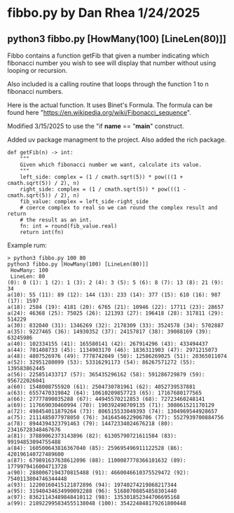 # fibbo.py by Dan Rhea 1/24/2025

## python3 fibbo.py [HowMany(100) [LineLen(80)]]

Fibbo contains a function getFib that given a number indicating which
fibonacci number you wish to see will display that number without using 
looping or recursion.

Also included is a calling routine that loops through the
function 1 to n fibonacci numbers.

Here is the actual function. It uses Binet's Formula. The formula can be found here "https://en.wikipedia.org/wiki/Fibonacci_sequence".

Modified 3/15/2025 to use the "if __name__ == "__main__" construct.

Added uv package managment to the project. Also added the rich package.

```python3
def getFib(n) -> int:
    """
    Given which fibonacci number we want, calculate its value.
    """
    left_side: complex = (1 / cmath.sqrt(5)) * pow(((1 + cmath.sqrt(5)) / 2), n)
    right_side: complex = (1 / cmath.sqrt(5)) * pow(((1 - cmath.sqrt(5)) / 2), n)
    fib_value: complex = left_side-right_side
    # coerce complex to real so we can round the complex result and return
    # the result as an int.
    fn: int = round(fib_value.real)
    return int(fn)
```

Example rum:

```text
> python3 fibbo.py 100 80
python3 fibbo.py [HowMany(100) [LineLen(80)]]
 HowMany: 100
 LineLen: 80
(0): 0 (1): 1 (2): 1 (3): 2 (4): 3 (5): 5 (6): 8 (7): 13 (8): 21 (9): 34 
a(10): 55 (11): 89 (12): 144 (13): 233 (14): 377 (15): 610 (16): 987 (17): 1597 
a(18): 2584 (19): 4181 (20): 6765 (21): 10946 (22): 17711 (23): 28657 
a(24): 46368 (25): 75025 (26): 121393 (27): 196418 (28): 317811 (29): 514229 
a(30): 832040 (31): 1346269 (32): 2178309 (33): 3524578 (34): 5702887 
a(35): 9227465 (36): 14930352 (37): 24157817 (38): 39088169 (39): 63245986 
a(40): 102334155 (41): 165580141 (42): 267914296 (43): 433494437 
a(44): 701408733 (45): 1134903170 (46): 1836311903 (47): 2971215073 
a(48): 4807526976 (49): 7778742049 (50): 12586269025 (51): 20365011074 
a(52): 32951280099 (53): 53316291173 (54): 86267571272 (55): 139583862445 
a(56): 225851433717 (57): 365435296162 (58): 591286729879 (59): 956722026041 
a(60): 1548008755920 (61): 2504730781961 (62): 4052739537881 
a(63): 6557470319842 (64): 10610209857723 (65): 17167680177565 
a(66): 27777890035288 (67): 44945570212853 (68): 72723460248141 
a(69): 117669030460994 (70): 190392490709135 (71): 308061521170129 
a(72): 498454011879264 (73): 806515533049393 (74): 1304969544928657 
a(75): 2111485077978050 (76): 3416454622906706 (77): 5527939700884756 
a(78): 8944394323791463 (79): 14472334024676218 (80): 23416728348467676 
a(81): 37889062373143896 (82): 61305790721611584 (83): 99194853094755488 
a(84): 160500643816367040 (85): 259695496911122528 (86): 420196140727489600 
a(87): 679891637638612096 (88): 1100087778366101632 (89): 1779979416004713728 
a(90): 2880067194370815488 (91): 4660046610375529472 (92): 7540113804746344448 
a(93): 12200160415121872896 (94): 19740274219868217344 
a(95): 31940434634990092288 (96): 51680708854858301440 
a(97): 83621143489848410112 (98): 135301852344706695168 
a(99): 218922995834555138048 (100): 354224848179261800448 
```